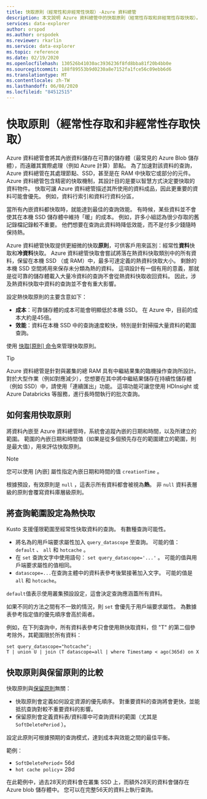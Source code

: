 ```yaml
---
title: 快取原則（經常性和非經常性快取）-Azure 資料總管
description: 本文說明 Azure 資料總管中的快取原則（經常性存取和非經常性存取快取）。
services: data-explorer
author: orspod
ms.author: orspodek
ms.reviewer: rkarlin
ms.service: data-explorer
ms.topic: reference
ms.date: 02/19/2020
ms.openlocfilehash: 130526b41030ac3936236f8fd8bba81f20b4bb0e
ms.sourcegitcommit: 188f89553b9d0230a8e7152fa1fce56c09ebb6d6
ms.translationtype: MT
ms.contentlocale: zh-TW
ms.lasthandoff: 06/08/2020
ms.locfileid: "84512515"
---
```

# <a name="cache-policy-hot-and-cold-cache"></a>快取原則（經常性存取和非經常性存取快取） 

Azure 資料總管會將其內嵌資料儲存在可靠的儲存體（最常見的 Azure Blob 儲存體），而遠離其實際處理（例如 Azure 計算）節點。 為了加速對該資料的查詢，Azure 資料總管在其處理節點、SSD，甚至是在 RAM 中快取它或部分的元件。 Azure 資料總管包含精密的快取機制，其設計目的是要以智慧方式決定要快取的資料物件。 快取可讓 Azure 資料總管描述其所使用的資料成品，因此更重要的資料可能會優先。 例如，資料行索引和資料行資料分區，

當所有內嵌資料都快取時，就能達到最佳的查詢效能。 有時候，某些資料並不會使其在本機 SSD 儲存體中維持「暖」的成本。
例如，許多小組認為很少存取的舊記錄檔記錄較不重要。
他們想要在查詢此資料時降低效能，而不是付多少錢隨時保持熱。

Azure 資料總管快取提供更細微的快取**原則**，可供客戶用來區別：經常性**資料**快取和**冷資料**快取。 Azure 資料總管快取會嘗試將落在熱資料快取類別中的所有資料，保留在本機 SSD （或 RAM）中，最多可達定義的熱資料快取大小。 剩餘的本機 SSD 空間將用來保存未分類為熱的資料。 這項設計有一個有用的意義，那就是從可靠的儲存體載入大量冷資料的查詢不會從熱資料快取收回資料。 因此，涉及熱資料快取中資料的查詢並不會有重大影響。

設定熱快取原則的主要含意如下：
* **成本**：可靠儲存體的成本可能會明顯低於本機 SSD。 在 Azure 中，目前的成本大約是45倍。
* **效能**：資料在本機 SSD 中的查詢速度較快，特別是針對掃描大量資料的範圍查詢。  

使用 [快取[原則] 命令](cache-policy.md)來管理快取原則。

> [!TIP]
>Azure 資料總管是針對與叢集的總 RAM 具有中繼結果集的臨機操作查詢所設計。
>對於大型作業（例如對應減少），您想要在其中將中繼結果儲存在持續性儲存體（例如 SSD）中，請使用「連續匯出」功能。 這項功能可讓您使用 HDInsight 或 Azure Databricks 等服務，進行長時間執行的批次查詢。
 
## <a name="how-cache-policy-is-applied"></a>如何套用快取原則

將資料內嵌至 Azure 資料總管時，系統會追蹤內嵌的日期和時間，以及所建立的範圍。 範圍的內嵌日期和時間值（如果是從多個預先存在的範圍建立的範圍，則是最大值），用來評估快取原則。

> [!Note]
> 您可以使用 [內嵌] 屬性指定內嵌日期和時間的值 `creationTime` 。

根據預設，有效原則是 `null` ，這表示所有資料都會被視為**熱**。
非 `null` 資料表層級的原則會覆寫資料庫層級原則。

## <a name="scoping-queries-to-hot-cache"></a>將查詢範圍設定為熱快取

Kusto 支援僅限範圍至經常性快取資料的查詢。
有數種查詢可能性。

- 將名為的用戶端要求屬性加入 `query_datascope` 至查詢。
   可能的值： `default` 、 `all` 和 `hotcache` 。
- 在 `set` 查詢文字中使用語句： `set query_datascope='...'` 。
   可能的值與用戶端要求屬性的值相同。
- `datascope=...`在查詢主體中的資料表參考後緊接著加入文字。 
   可能的值是 `all` 和 `hotcache`。

`default`值表示使用叢集預設設定，這會決定查詢應涵蓋所有資料。

如果不同的方法之間有不一致的情況，則 `set` 會優先于用戶端要求屬性。 為數據表參考指定值的優先順序會高於兩者。

例如，在下列查詢中，所有資料表參考只會使用熱快取資料，但 "T" 的第二個參考除外，其範圍限於所有資料：

```kusto
set query_datascope="hotcache";
T | union U | join (T datascope=all | where Timestamp < ago(365d) on X
```

## <a name="cache-policy-vs-retention-policy"></a>快取原則與保留原則的比較

快取原則與[保留原則](./retentionpolicy.md)無關： 
- 快取原則會定義如何設定資源的優先順序。 對重要資料的查詢將會更快，並能抵抗查詢對較不重要資料的影響。
- 保留原則會定義資料表/資料庫中可查詢資料的範圍（尤其是 `SoftDeletePeriod` ）。

設定此原則可根據預期的查詢模式，達到成本與效能之間的最佳平衡。

範例：
* `SoftDeletePeriod`= 56d
* `hot cache policy`= 28d

在此範例中，過去28天的資料會在叢集 SSD 上，而額外28天的資料會儲存在 Azure blob 儲存體中。
您可以在完整56天的資料上執行查詢。
 
